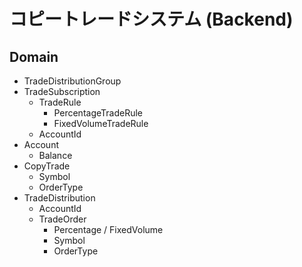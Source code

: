 コピートレードシステム (Backend)
==============================

Domain
------

- TradeDistributionGroup
- TradeSubscription
    - TradeRule
        - PercentageTradeRule
        - FixedVolumeTradeRule
    - AccountId
- Account
    - Balance
- CopyTrade
    - Symbol
    - OrderType
- TradeDistribution
    - AccountId
    - TradeOrder
        - Percentage / FixedVolume
        - Symbol
        - OrderType
